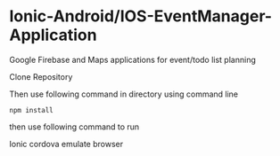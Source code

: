 # Ionic-Android/IOS-EventManager-Application
 Google Firebase and Maps applications for event/todo list planning
 
 Clone Repository
 
 Then use following command in directory using command line
 
    npm install
  
then use following command to run

   Ionic cordova emulate browser
 
